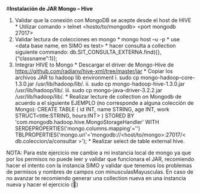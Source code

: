 #**Instalación de JAR Mongo – Hive**

1.	Validar que la conexión con MongoDB se acepte desde el host de HIVE
		* Utilizar comando > telnet <hosto/to/mongodb> <port mongodb 27017>
2.	Validar lectura de colecciones en mongo
		* mongo host –u <user name> -p <user pwd>
		* use <data base name, en SIMO es test>
		* hacer consulta a collection siguiente commando: db.SIT_CONSULTA_EXTERNA.find({},{“classname”:1});
3.	Integrar HIVE to Mongo
		* Descargar el driver de Mongo-Hive de https://github.com/radianv/hive-xml/tree/master/jar
		* Copiar los archivos JAR to hadoop lib environment
			i.	sudo cp mongo-hadoop-core-1.3.0.jar /usr/lib/hadoop/lib/.
			ii.	sudo cp mongo-hadoop-hive-1.3.0.jar /usr/lib/hadoop/lib/.
			iii.	sudo cp mongo-java-driver-3.2.2.jar /usr/lib/hadoop/lib/.
		* Realizar lecture	 de collection on Mongodb de acuerdo a el siguiente EJEMPLO (no corresponde a alguna colección de Mongo): 
					CREATE TABLE <nombre de tabla>
					( 
						id INT,
						name STRING,
						age INT,
						work STRUCT<title:STRING, hours:INT>
					)
					STORED BY 'com.mongodb.hadoop.hive.MongoStorageHandler'
					WITH SERDEPROPERTIES('mongo.columns.mapping'='<coleccion de mongo SIMO>')
					TBLPROPERTIES('mongo.uri'='mongodb://<host/to/mongo>:27017/< db.coleccion/a/consultar >');
		* Realizar select de table external hive.

NOTA: Para este ejercicio me cambie a mi instancia local de mongo ya que por los permisos no puede leer y validar que funcionara el JAR, recomiendo hacer el intento con la instancia SIMO y validar que tenemos los problemas de permisos y nombres de campos con minusculasMayusculas.
En caso de no avanzar te recomiendo generar una collection nueva en una instancia nueva y hacer el ejercicio ()
 

